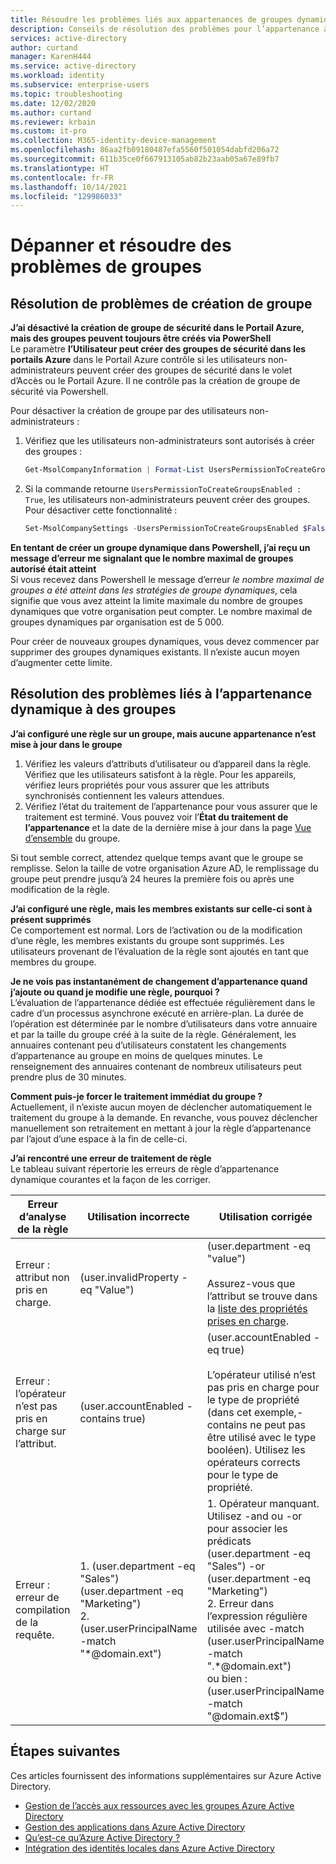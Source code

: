 ```yaml
---
title: Résoudre les problèmes liés aux appartenances de groupes dynamiques - Azure AD | Microsoft Docs
description: Conseils de résolution des problèmes pour l’appartenance à un groupe dynamique dans Azure Active Directory
services: active-directory
author: curtand
manager: KarenH444
ms.service: active-directory
ms.workload: identity
ms.subservice: enterprise-users
ms.topic: troubleshooting
ms.date: 12/02/2020
ms.author: curtand
ms.reviewer: krbain
ms.custom: it-pro
ms.collection: M365-identity-device-management
ms.openlocfilehash: 86aa2fb09180487efa5560f501054dabfd206a72
ms.sourcegitcommit: 611b35ce0f667913105ab82b23aab05a67e89fb7
ms.translationtype: HT
ms.contentlocale: fr-FR
ms.lasthandoff: 10/14/2021
ms.locfileid: "129986033"
---
```

# <a name="troubleshoot-and-resolve-groups-issues"></a>Dépanner et résoudre des problèmes de groupes

## <a name="troubleshooting-group-creation-issues"></a>Résolution de problèmes de création de groupe

**J’ai désactivé la création de groupe de sécurité dans le Portail Azure, mais des groupes peuvent toujours être créés via PowerShell**  
Le paramètre **l’Utilisateur peut créer des groupes de sécurité dans les portails Azure** dans le Portail Azure contrôle si les utilisateurs non-administrateurs peuvent créer des groupes de sécurité dans le volet d’Accès ou le Portail Azure. Il ne contrôle pas la création de groupe de sécurité via Powershell.

Pour désactiver la création de groupe par des utilisateurs non-administrateurs :
1. Vérifiez que les utilisateurs non-administrateurs sont autorisés à créer des groupes :

   ```powershell
   Get-MsolCompanyInformation | Format-List UsersPermissionToCreateGroupsEnabled
   ```

2. Si la commande retourne `UsersPermissionToCreateGroupsEnabled : True`, les utilisateurs non-administrateurs peuvent créer des groupes. Pour désactiver cette fonctionnalité :

   ```powershell
   Set-MsolCompanySettings -UsersPermissionToCreateGroupsEnabled $False
   ```

**En tentant de créer un groupe dynamique dans Powershell, j’ai reçu un message d’erreur me signalant que le nombre maximal de groupes autorisé était atteint**  
Si vous recevez dans Powershell le message d’erreur _le nombre maximal de groupes a été atteint dans les stratégies de groupe dynamiques_, cela signifie que vous avez atteint la limite maximale du nombre de groupes dynamiques que votre organisation peut compter. Le nombre maximal de groupes dynamiques par organisation est de 5 000.

Pour créer de nouveaux groupes dynamiques, vous devez commencer par supprimer des groupes dynamiques existants. Il n’existe aucun moyen d’augmenter cette limite.

## <a name="troubleshooting-dynamic-memberships-for-groups"></a>Résolution des problèmes liés à l’appartenance dynamique à des groupes

**J’ai configuré une règle sur un groupe, mais aucune appartenance n’est mise à jour dans le groupe**  
1. Vérifiez les valeurs d’attributs d’utilisateur ou d’appareil dans la règle. Vérifiez que les utilisateurs satisfont à la règle.
Pour les appareils, vérifiez leurs propriétés pour vous assurer que les attributs synchronisés contiennent les valeurs attendues.  
2. Vérifiez l’état du traitement de l’appartenance pour vous assurer que le traitement est terminé. Vous pouvez voir l’**État du traitement de l’appartenance** et la date de la dernière mise à jour dans la page [Vue d’ensemble](groups-create-rule.md#check-processing-status-for-a-rule) du groupe.

Si tout semble correct, attendez quelque temps avant que le groupe se remplisse. Selon la taille de votre organisation Azure AD, le remplissage du groupe peut prendre jusqu’à 24 heures la première fois ou après une modification de la règle.

**J’ai configuré une règle, mais les membres existants sur celle-ci sont à présent supprimés**  
Ce comportement est normal. Lors de l’activation ou de la modification d’une règle, les membres existants du groupe sont supprimés. Les utilisateurs provenant de l’évaluation de la règle sont ajoutés en tant que membres du groupe.

**Je ne vois pas instantanément de changement d’appartenance quand j’ajoute ou quand je modifie une règle, pourquoi ?**  
L’évaluation de l’appartenance dédiée est effectuée régulièrement dans le cadre d’un processus asynchrone exécuté en arrière-plan. La durée de l’opération est déterminée par le nombre d’utilisateurs dans votre annuaire et par la taille du groupe créé à la suite de la règle. Généralement, les annuaires contenant peu d’utilisateurs constatent les changements d’appartenance au groupe en moins de quelques minutes. Le renseignement des annuaires contenant de nombreux utilisateurs peut prendre plus de 30 minutes.

**Comment puis-je forcer le traitement immédiat du groupe ?**  
Actuellement, il n’existe aucun moyen de déclencher automatiquement le traitement du groupe à la demande. En revanche, vous pouvez déclencher manuellement son retraitement en mettant à jour la règle d’appartenance par l’ajout d’une espace à la fin de celle-ci.

**J’ai rencontré une erreur de traitement de règle**  
Le tableau suivant répertorie les erreurs de règle d’appartenance dynamique courantes et la façon de les corriger.

| Erreur d’analyse de la règle | Utilisation incorrecte | Utilisation corrigée |
| --- | --- | --- |
| Erreur : attribut non pris en charge. |(user.invalidProperty -eq "Value") |(user.department -eq "value")<br/><br/>Assurez-vous que l’attribut se trouve dans la [liste des propriétés prises en charge](groups-dynamic-membership.md#supported-properties). |
| Erreur : l’opérateur n’est pas pris en charge sur l’attribut. |(user.accountEnabled -contains true) |(user.accountEnabled - eq true)<br/><br/>L’opérateur utilisé n’est pas pris en charge pour le type de propriété (dans cet exemple,-contains ne peut pas être utilisé avec le type booléen). Utilisez les opérateurs corrects pour le type de propriété. |
| Erreur : erreur de compilation de la requête. | 1. (user.department -eq "Sales") (user.department -eq "Marketing")<br>2. (user.userPrincipalName -match "\*@domain.ext") | 1. Opérateur manquant. Utilisez -and ou -or pour associer les prédicats<br>(user.department -eq "Sales") -or (user.department -eq "Marketing")<br>2. Erreur dans l’expression régulière utilisée avec -match<br>(user.userPrincipalName -match ".\*@domain.ext")<br>ou bien : (user.userPrincipalName -match "@domain.ext$") |

## <a name="next-steps"></a>Étapes suivantes

Ces articles fournissent des informations supplémentaires sur Azure Active Directory.

* [Gestion de l’accès aux ressources avec les groupes Azure Active Directory](../fundamentals/active-directory-manage-groups.md)
* [Gestion des applications dans Azure Active Directory](../manage-apps/what-is-application-management.md)
* [Qu’est-ce qu’Azure Active Directory ?](../fundamentals/active-directory-whatis.md)
* [Intégration des identités locales dans Azure Active Directory](../hybrid/whatis-hybrid-identity.md)
